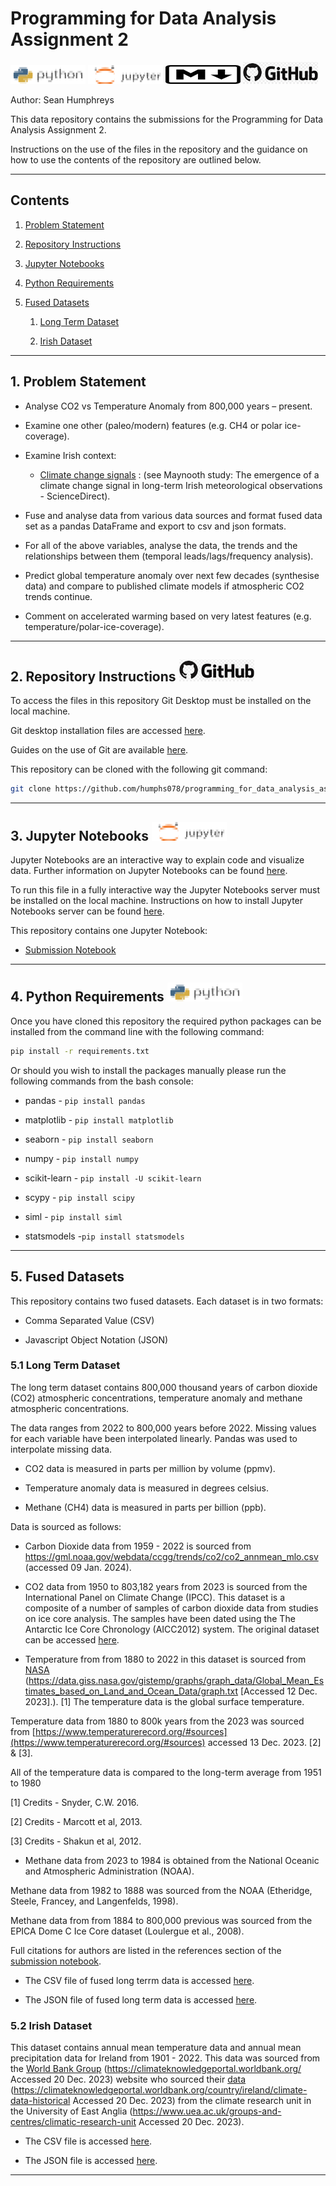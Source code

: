 # Programming for Data Analysis Assignment 2

![python logo](/images/logos/python_logo_title.png "python logo") ![jupyter logo](/images/logos/jupyter_logo_title.png "jupyter logo") ![markdown logo](/images/logos/markdown_logo_title.png "markdown logo") ![github logo](/images/logos/github_logo_title.png "github logo")

Author: Sean Humphreys

This data repository contains the submissions for the Programming for Data Analysis Assignment 2.

Instructions on the use of the files in the repository and the guidance on how to use the contents of the repository are outlined below.

---

## Contents

1. [Problem Statement](#1-problem-statement)

2. [Repository Instructions](#2-repository-instructions-github-logo)

2. [Jupyter Notebooks](#3-jupyter-notebooks-jupyter-logo)

3. [Python Requirements](#4-python-requirements-python-logo)

4. [Fused Datasets](#5-fused-datasets)

    1. [Long Term Dataset](#51-long-term-dataset)

    2. [Irish Dataset](#52-irish-dataset)

---

## 1. Problem Statement

+ Analyse CO2 vs Temperature Anomaly from 800,000 years – present.

+ Examine one other (paleo/modern) features (e.g. CH4 or polar ice-coverage).

+ Examine Irish context:
    
    + [Climate change signals](/literature/the_emergence_of_a_climate_change_signal_in_long_term_irish_meteorological_observations.pdf) : (see Maynooth study: The emergence of a climate change signal in long-term Irish meteorological observations - ScienceDirect).

+ Fuse and analyse data from various data sources and format fused data set as a pandas DataFrame and export to csv and json formats.

+ For all of the above variables, analyse the data, the trends and the relationships between them (temporal leads/lags/frequency analysis).

+ Predict global temperature anomaly over next few decades (synthesise data) and compare to published climate models if atmospheric CO2 trends continue.

+ Comment on accelerated warming based on very latest features (e.g. temperature/polar-ice-coverage).

---

## 2. Repository Instructions ![github logo](/images/logos/github_logo_title.png)

To access the files in this repository Git Desktop must be installed on the local machine.

Git desktop installation files are accessed [here](https://desktop.github.com/).

Guides on the use of Git are available [here](https://docs.github.com/en/desktop/overview/getting-started-with-github-desktop).


This repository can be cloned with the following git command:

```bash
git clone https://github.com/humphs078/programming_for_data_analysis_assignment_2.git
```

---


## 3. Jupyter Notebooks ![jupyter logo](/images/logos/jupyter_logo_title.png "jupyter logo")

Jupyter Notebooks are an interactive way to explain code and visualize data. Further information on Jupyter Notebooks can be found [here](https://jupyter-notebook.readthedocs.io/en/stable/notebook.html).

To run this file in a fully interactive way the Jupyter Notebooks server must be installed on the local machine. Instructions on how to install Jupyter Notebooks server can be found [here](https://jupyter.org/install).

This repository contains one Jupyter Notebook:

+ [Submission Notebook](/submission.ipynb)

---

## 4. Python Requirements ![python logo](/images/logos/python_logo_title.png "python logo")

Once you have cloned this repository the required python packages can be installed from the command line with the following command:

```bash
pip install -r requirements.txt
```

Or should you wish to install the packages manually please run the following commands from the bash console:

+ pandas - `pip install pandas`

+ matplotlib - `pip install matplotlib`

+ seaborn - `pip install seaborn`

+ numpy - `pip install numpy`

+ scikit-learn - `pip install -U scikit-learn`

+ scypy - `pip install scipy`

+ siml - `pip install siml`

+ statsmodels -`pip install statsmodels`

---

## 5. Fused Datasets

This repository contains two fused datasets. Each dataset is in two formats:

+ Comma Separated Value (CSV)

+ Javascript Object Notation (JSON)

### 5.1 Long Term Dataset

The long term dataset contains 800,000 thousand years of carbon dioxide (CO2) atmospheric concentrations, temperature anomaly and methane atmospheric concentrations.

The data ranges from 2022 to 800,000 years before 2022. Missing values for each variable have been interpolated linearly. Pandas was used to interpolate missing data.

+ CO2 data is measured in parts per million by volume (ppmv).

+ Temperature anomaly data is measured in degrees celsius.

+ Methane (CH4) data is measured in parts per billion (ppb).

Data is sourced as follows:

+ Carbon Dioxide data from 1959 - 2022 is sourced from https://gml.noaa.gov/webdata/ccgg/trends/co2/co2_annmean_mlo.csv (accessed 09 Jan. 2024).

+ CO2 data from 1950 to 803,182 years from 2023 is sourced from the International Panel on Climate Change (IPCC). This dataset is a composite of a number of samples of carbon dioxide data from studies on ice core analysis. The samples have been dated using the The Antarctic Ice Core Chronology (AICC2012) system. The original dataset can be accessed [here](datasets/historic/co2/grl52461-sup-0003-supplementary.xls).

+ Temperature from from 1880 to 2022 in this dataset is sourced from [NASA](https://data.giss.nasa.gov/gistemp/graphs/graph_data/Global_Mean_Estimates_based_on_Land_and_Ocean_Data/graph.txt) (https://data.giss.nasa.gov/gistemp/graphs/graph_data/Global_Mean_Estimates_based_on_Land_and_Ocean_Data/graph.txt [Accessed 12 Dec. 2023].). [1] The temperature data is the global surface temperature.

Temperature data from 1880 to 800k years from the 2023 was sourced from [https://www.temperaturerecord.org/#sources](https://www.temperaturerecord.org/#sources) accessed 13 Dec. 2023. [2] & [3]. 

All of the temperature data is compared to the long-term average from 1951 to 1980

[1] Credits - Snyder, C.W. 2016.

[2] Credits - Marcott et al, 2013.

[3] Credits - Shakun et al, 2012.

+ Methane data from 2023 to 1984 is obtained from the National Oceanic and Atmospheric Administration (NOAA).

Methane data from 1982 to 1888 was sourced from the NOAA (Etheridge, Steele, Francey, and Langenfelds, 1998).

Methane data from from 1884 to 800,000 previous was sourced from the EPICA Dome C Ice Core dataset (Loulergue et al., 2008).

Full citations for authors are listed in the references section of the [submission notebook](submission.ipynb).

+ The CSV file of fused long terrm data is accessed [here](datasets/fused_datasets/csv/long_term_fused_data.csv).

+ The JSON file of fused long term data is accessed [here](datasets/fused_datasets/json/long_term_fused_data.json).


### 5.2 Irish Dataset

This dataset contains annual mean temperature data and annual mean precipitation data for Ireland from 1901 - 2022. This data was sourced from the [World Bank Group](https://climateknowledgeportal.worldbank.org/) (https://climateknowledgeportal.worldbank.org/ Accessed 20 Dec. 2023) website who sourced their [data](https://climateknowledgeportal.worldbank.org/country/ireland/climate-data-historica) (https://climateknowledgeportal.worldbank.org/country/ireland/climate-data-historical Accessed 20 Dec. 2023) from  the climate research unit in the University of East Anglia (https://www.uea.ac.uk/groups-and-centres/climatic-research-unit Accessed 20 Dec. 2023).

+ The CSV file is accessed [here](datasets/fused_datasets/csv/fused_irish_data.csv).

+ The JSON file is accessed [here](datasets/fused_datasets/json/fused_irish_data.json).

---